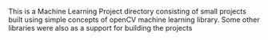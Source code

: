 This is a Machine Learning Project directory consisting of small projects built using simple concepts of openCV 
machine learning library. Some other libraries were also as a support for building the projects
